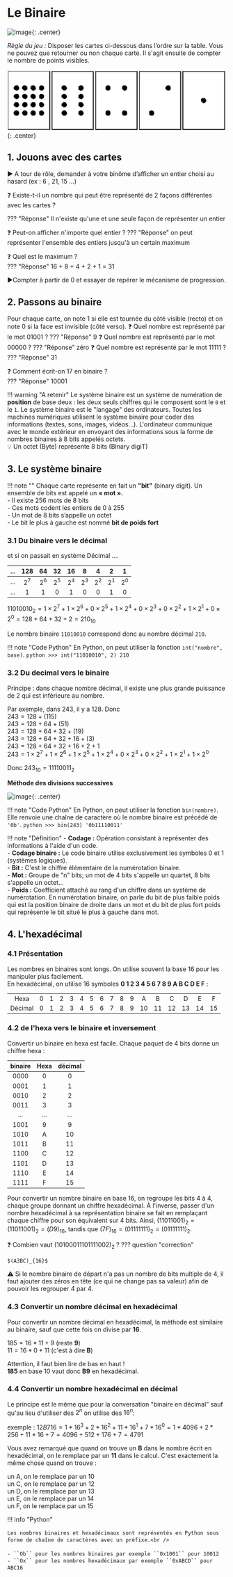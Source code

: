 # Le Binaire

![image](../data/BO.png){: .center}


_Règle du jeu :_ Disposer les cartes ci-dessous dans l’ordre sur la table. Vous ne pouvez que retourner ou non chaque carte. Il s'agit ensuite de compter le nombre de points visibles.

![Jeu de carte TOY5](../data/toy5.png){: .center}

## 1. Jouons avec des cartes
:arrow_forward: A tour de rôle, demander à votre binôme d’afficher un entier choisi au hasard (ex :  6 , 21, 15 …)

:question: Existe-t-il un nombre qui peut être représenté de 2 façons différentes avec les cartes ?

??? "Réponse"
	Il n'existe qu'une et une seule façon de représenter un entier

:question: Peut-on afficher n'importe quel entier ? 
??? "Réponse"
	on peut représenter l'ensemble des entiers jusqu'à un certain maximum

:question: Quel est le maximum ?  
??? "Réponse"
	16 + 8 + 4 + 2 + 1 = 31 <br />

:arrow_forward:Compter à partir de 0 et essayer de repérer le mécanisme de progression.

## 2. Passons au binaire
Pour chaque carte,  on note 1  si elle est tournée du côté visible (recto) et   on note 0  si la face est invisible (côté verso).
:question: Quel nombre est représenté par le mot  01001 ? 
??? "Réponse"
	9
:question: Quel nombre est représenté par le mot  00000 ? 
??? "Réponse"
	zéro
:question: Quel nombre est représenté par le mot  11111 ? 
??? "Réponse"
	31

:question: Comment écrit-on 17 en binaire ?  
??? "Réponse"
	10001


!!! warning "A retenir" 
	Le système binaire est un système de numération de **position** de base deux : les deux seuls chiffres qui le composent sont le `0` et le `1`. Le système binaire est le "langage" des ordinateurs. Toutes les machines numériques utilisent le système binaire pour coder des informations (textes, sons, images, vidéos…). L'ordinateur communique avec le monde extérieur en envoyant des informations sous la forme de nombres binaires à 8 bits appelés octets.<br />
	:bulb: Un octet (Byte) représente 8 bits (BInary digiT)


## 3. Le système binaire

!!! note ""
	Chaque carte représente en fait un **"bit"** (binary digit). Un ensemble de bits est appelé un **« mot ».**  <br />
	- Il existe 256 mots de 8 bits <br />
	- Ces mots codent les entiers de 0  à 255     <br />
	- Un mot de 8 bits s’appelle  un octet<br />
	- Le bit le plus à gauche est nommé **bit de poids fort**
	
### 3.1 Du binaire vers le décimal	

et si on passait en système Décimal ….

|...|128|64|32|16|8|4|2|1|
|:---:|:---:|:---:|:---:|:---:|:---:|:---:|:---:|:---:|
|...|$2^7$|$2^6$|$2^5$|$2^4$|$2^3$|$2^2$|$2^1$|$2^0$|
|...|1|1|0|1|0|0|1|0|

 $11010010_2=1 \times 2^7+ 1 \times 2^6+0 \times 2^5+1 \times 2^4+0 \times 2^3+0 \times 2^2+1 \times 2^1+0 \times 2^0=128+64+32+2=210_{10}$
 
 Le nombre binaire `11010010` correspond donc au nombre décimal `210`.
 

!!! note "Code Python"
    En Python, on peut utiliser la fonction `int("nombre", base)`.
    ```python
    >>> int("11010010", 2)
    210
    ```

### 3.2 Du decimal vers le binaire		

Principe : dans chaque nombre décimal, il existe une plus grande puissance de 2 qui est inférieure au nombre. 

Par exemple, dans 243, il y a 128. Donc   
$243=128 + (115)$   
$243=128+64+(51)$     
$243=128+64+32+(19)$    
$243=128+64+32+16+(3)$   
$243=128+64+32+16+2+1$  
$243=1 \times 2^7+ 1 \times 2^6+1 \times 2^5+1 \times 2^4+0 \times 2^3+0 \times 2^2+1 \times 2^1+1 \times 2^0$

Donc $243_{10}=11110011_2$

**Méthode des divisions successives**

![image](../data/div_successives.gif){: .center}

!!! note "Code Python"
    En Python, on peut utiliser la fonction `bin(nombre)`. Elle renvoie une chaîne de caractère où le nombre binaire est précédé de `'0b'`.
    ```python
    >>> bin(243)
    '0b11110011'
    ```

!!! note "Définition"
	- **Codage :** Opération consistant à représenter des informations à l'aide d'un code.<br />
	- **Codage binaire :** Le code binaire utilise exclusivement les symboles 0 et 1 (systèmes logiques).<br />
	- **Bit :** C'est le chiffre élémentaire de la numérotation binaire.<br />
	- **Mot :** Groupe de "n" bits; un mot de 4 bits s'appelle un quartet, 8 bits s'appelle un octet...<br />
	- **Poids :** Coefficient attaché au rang d'un chiffre dans un système de numérotation. En numérotation binaire, on parle du bit de plus faible poids qui est la position binaire de droite dans un mot et du bit de plus fort poids qui représente le bit situé le plus à gauche dans mot.

## 4. L'hexadécimal

### 4.1 Présentation

Les nombres en binaires sont longs. On utilise souvent la base 16 pour les manipuler plus facilement.<br />
En hexadécimal, on utilise 16 symboles **0 1 2 3 4 5 6 7 8 9 A B C D E F** :

| | | | | | | | | | | | | | | | | |
|:--:|:--:|:--:|:--:|:--:|:--:|:--:|:--:|:--:|:--:|:--:|:--:|:--:|:--:|:--:|:--:|:--:|
|Hexa| 0 |1| 2| 3| 4| 5| 6| 7| 8| 9| A| B| C| D| E|F|
|Décimal| 0 |1| 2| 3| 4| 5| 6| 7| 8| 9| 10| 11| 12| 13| 14 |15|


### 4.2 de l'hexa vers le binaire et inversement

Convertir un binaire en hexa est facile. Chaque paquet de 4 bits donne un chiffre hexa :

|binaire|Hexa|décimal|
|:--:|:--:|:--:|
|0000|0|0|
|0001|1|1|
|0010|2|2|
|0011|3|3|
|...|...|...|
|1001|9|9|
|1010|A|10|
|1011|B|11|
|1100|C|12|
|1101|D|13|
|1110|E|14|
|1111|F|15|


Pour convertir un nombre binaire en base 16, on regroupe les bits 4 à 4, chaque groupe donnant un chiffre hexadécimal. À l'inverse, passer d'un nombre hexadécimal à sa représentation binaire se fait en remplaçant chaque chiffre pour son équivalent sur 4 bits. Ainsi, $(11011001)_{2}=(1101 1001)_{2}=(D9)_{16}$, tandis que $(7F)_{16}=(0111 1111)_{2}=(01111111)_{2}$.

:question: Combien vaut $(1010 0011 1011 11002)_{2}$ ?
??? question "correction" 

	$(A3BC)_{16}$

:warning: Si le nombre binaire de départ n'a pas un nombre de bits multiple de 4, il faut ajouter des zéros en tête (ce qui ne change pas sa valeur) afin de pouvoir les regrouper 4 par 4.

### 4.3 Convertir un nombre décimal en hexadécimal

Pour convertir un nombre décimal en hexadécimal, la méthode est similaire au binaire, sauf que cette fois on divise par **16**.

$185 = 16 * 11 + 9$ (reste **9**)<br />
$11 = 16 * 0 + 11$ (c'est à dire **B**)<br />

Attention, il faut bien lire de bas en haut !<br />
**185** en base 10 vaut donc **B9** en hexadécimal.

### 4.4 Convertir un nombre hexadécimal en décimal

Le principe est le même que pour la conversation "binaire en décimal" sauf qu'au lieu d'utiliser des $2^n$ on utilise des $16^n$:<br />

exemple : $12B716 = 1*16^3 + 2*16^2 + 11*16^1 + 7*16^0 = 1*4096 + 2*256 + 11*16 + 7= 4096 + 512 + 176 + 7 = 4791$

Vous avez remarqué que quand on trouve un **B** dans le nombre écrit en hexadécimal, on le remplace par un **11** dans le calcul. C'est exactement la même chose quand on trouve :

un A, on le remplace par un 10 <br />
un C, on le remplace par un 12 <br />
un D, on le remplace par un 13 <br />
un E, on le remplace par un 14 <br />
un F, on le remplace par un 15 <br />

!!! info "Python"
	
	Les nombres binaires et hexadécimaux sont représentés en Python sous forme de chaîne de caractères avec un préfixe.<br />

	- ``Ob`` pour les nombres binaires par exemple ``0x1001`` pour 10012
	- ``Ox`` pour les nombres hexadécimaux par exemple ``0xABCD`` pour ABC16